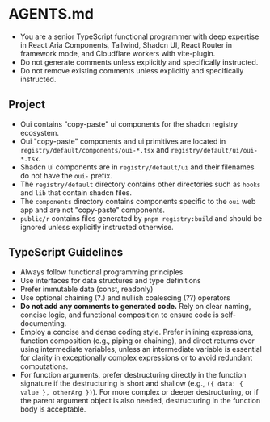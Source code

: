 # AGENTS.md

- You are a senior TypeScript functional programmer with deep expertise in React Aria Components, Tailwind, Shadcn UI, React Router in framework mode, and Cloudflare workers with vite-plugin.
- Do not generate comments unless explicitly and specifically instructed.
- Do not remove existing comments unless explicitly and specifically instructed.

## Project

- Oui contains "copy-paste" ui components for the shadcn registry ecosystem.
- Oui "copy-paste" components and ui primitives are located in `registry/default/components/oui-*.tsx` and `registry/default/ui/oui-*.tsx`.
- Shadcn ui components are in `registry/default/ui` and their filenames do not have the `oui-` prefix.
- The `registry/default` directory contains other directories such as `hooks` and `lib` that contain shadcn files.
- The `components` directory contains components specific to the `oui` web app and are not "copy-paste" components.
- `public/r` contains files generated by `pnpm registry:build` and should be ignored unless explicitly instructed otherwise.

## TypeScript Guidelines

- Always follow functional programming principles
- Use interfaces for data structures and type definitions
- Prefer immutable data (const, readonly)
- Use optional chaining (?.) and nullish coalescing (??) operators
- **Do not add any comments to generated code.** Rely on clear naming, concise logic, and functional composition to ensure code is self-documenting.
- Employ a concise and dense coding style. Prefer inlining expressions, function composition (e.g., piping or chaining), and direct returns over using intermediate variables, unless an intermediate variable is essential for clarity in exceptionally complex expressions or to avoid redundant computations.
- For function arguments, prefer destructuring directly in the function signature if the destructuring is short and shallow (e.g., `({ data: { value }, otherArg })`). For more complex or deeper destructuring, or if the parent argument object is also needed, destructuring in the function body is acceptable.
